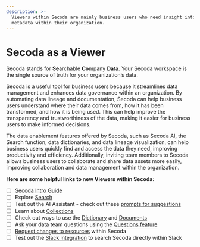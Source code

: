 ```yaml
---
description: >-
  Viewers within Secoda are mainly business users who need insight into the
  metadata within their organization.
---
```


# Secoda as a Viewer

Secoda stands for **Se**archable **Co**mpany **Da**ta. Your Secoda workspace is the single source of truth for your organization’s data.&#x20;

Secoda is a useful tool for business users because it streamlines data management and enhances data governance within an organization. By automating data lineage and documentation, Secoda can help business users understand where their data comes from, how it has been transformed, and how it is being used. This can help improve the transparency and trustworthiness of the data, making it easier for business users to make informed decisions.&#x20;

The data enablement features offered by Secoda, such as Secoda AI, the Search function, data dictionaries, and data lineage visualization, can help business users quickly find and access the data they need, improving productivity and efficiency. Additionally, inviting team members to Secoda allows business users to collaborate and share data assets more easily, improving collaboration and data management within the organization.&#x20;

**Here are some helpful links to new Viewers within Secoda:**

* [ ] [Secoda Intro Guide](https://www.notion.so/secoda/Secoda-Intro-Guide-277512fb0c224b8a920fa0b099a26810)
* [ ] Explore [Search](../../features/search-and-home-page.md)
* [ ] Test out the AI Assistant - check out these [prompts for suggestions](../../features/ai-assistant/prompts.md)
* [ ] Learn about [Collections](../../features/collections-1.md)
* [ ] Check out ways to use the [Dictionary](../../features/metrics/) and [Documents](../../features/documents.md)
* [ ] Ask your data team questions using the [Questions feature](../../features/ask-questions-in-secoda/)
* [ ] [Request changes to resources](requesting-changes-in-secoda.md) within Secoda
* [ ] Test out the [Slack integration](../../slack-connection/) to search Secoda directly within Slack
